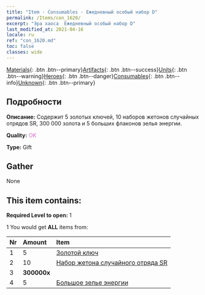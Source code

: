 ```yaml
---
title: "Item - Consumables - Ежедневный особый набор D"
permalink: /Items/con_1620/
excerpt: "Эра хаоса  Ежедневный особый набор D"
last_modified_at: 2021-04-16
locale: ru
ref: "con_1620.md"
toc: false
classes: wide
---
```

 [Materials](/ru/Items/){: .btn .btn--primary}[Artifacts](/ru/Items/Artifacts/){: .btn .btn--success}[Units](/ru/Items/Units/){: .btn .btn--warning}[Heroes](/ru/Items/Heroes/){: .btn .btn--danger}[Consumables](/ru/Items/Consumables/){: .btn .btn--info}[Unknown](/ru/Items/Unknown/){: .btn .btn--primary}

## Подробности
 **Описание:** Содержит 5 золотых ключей, 10 наборов жетонов случайных отрядов SR, 300 000 золота и 5 больших флаконов зелья энергии.

 **Quality:** <span style="color: #DA70D6">OK</span>

 **Type:** Gift

## Gather

  None

## This item contains:

 **Required Level to open:** 1

 1 You would get **ALL** items  from:

  | Nr | Amount |     Item    |
  |:---|:-------|:------------|
  | 1 | 5 | [Золотой ключ](/ru/Items/con_783/) |  | 
  | 2 | 10 | [Набор жетона случайного отряда SR](/ru/Items/con_1622/) |  | 
  | 3 |  **300000x** | <i class="fas fa-coins"/> |  | 
  | 4 | 5 | [Большое зелье энергии](/ru/Items/con_706/) |  | 
